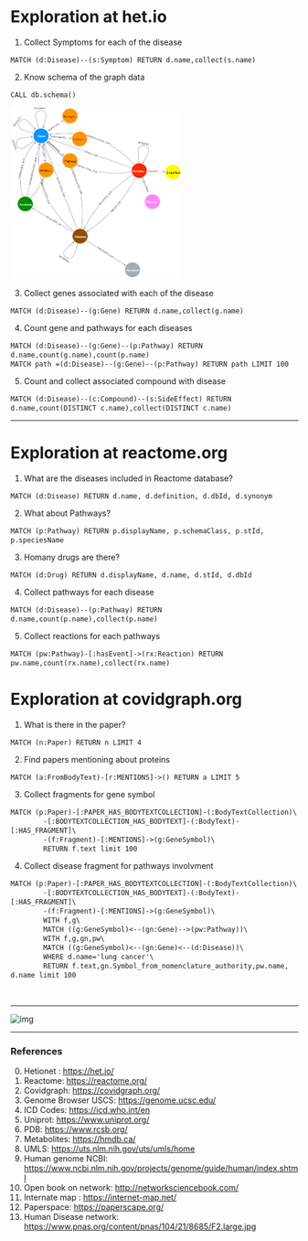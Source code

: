 # Exploration at het.io
1. Collect Symptoms for each of the disease
```
MATCH (d:Disease)--(s:Symptom) RETURN d.name,collect(s.name)
```
2. Know schema of the graph data
```
CALL db.schema()
```

<img src="https://github.com/pyncx/neo4j_practice/raw/main/graph.png" width="300" height="300"></img>

3. Collect genes associated with each of the disease
```
MATCH (d:Disease)--(g:Gene) RETURN d.name,collect(g.name)
```
4. Count gene and pathways for each diseases
```
MATCH (d:Disease)--(g:Gene)--(p:Pathway) RETURN d.name,count(g.name),count(p.name)
MATCH path =(d:Disease)--(g:Gene)--(p:Pathway) RETURN path LIMIT 100

```
5. Count and collect associated compound with disease
```
MATCH (d:Disease)--(c:Compound)--(s:SideEffect) RETURN d.name,count(DISTINCT c.name),collect(DISTINCT c.name)
```

---------------------------------------

# Exploration at reactome.org

1. What are the diseases included in Reactome database?
```
MATCH (d:Disease) RETURN d.name, d.definition, d.dbId, d.synonym
```
2. What about Pathways?
```
MATCH (p:Pathway) RETURN p.displayName, p.schemaClass, p.stId, p.speciesName
```
3. Homany drugs are there?
```
MATCH (d:Drug) RETURN d.displayName, d.name, d.stId, d.dbId
```
4. Collect pathways for each disease
```
MATCH (d:Disease)--(p:Pathway) RETURN d.name,count(p.name),collect(p.name)
```
5. Collect reactions for each pathways

```
MATCH (pw:Pathway)-[:hasEvent]->(rx:Reaction) RETURN pw.name,count(rx.name),collect(rx.name)
```



# Exploration at covidgraph.org

1. What is there in the paper?
```
MATCH (n:Paper) RETURN n LIMIT 4
```
2. Find papers mentioning about proteins
```
MATCH (a:FromBodyText)-[r:MENTIONS]->() RETURN a LIMIT 5
```
3. Collect fragments for gene symbol
```
MATCH (p:Paper)-[:PAPER_HAS_BODYTEXTCOLLECTION]-(:BodyTextCollection)\
        -[:BODYTEXTCOLLECTION_HAS_BODYTEXT]-(:BodyText)-[:HAS_FRAGMENT]\
        -(f:Fragment)-[:MENTIONS]->(g:GeneSymbol)\
        RETURN f.text limit 100
```
4. Collect disease fragment for pathways involvment
```
MATCH (p:Paper)-[:PAPER_HAS_BODYTEXTCOLLECTION]-(:BodyTextCollection)\
        -[:BODYTEXTCOLLECTION_HAS_BODYTEXT]-(:BodyText)-[:HAS_FRAGMENT]\
        -(f:Fragment)-[:MENTIONS]->(g:GeneSymbol)\
        WITH f,g\
        MATCH ((g:GeneSymbol)<--(gn:Gene)-->(pw:Pathway))\
        WITH f,g,gn,pw\
        MATCH ((g:GeneSymbol)<--(gn:Gene)<--(d:Disease))\
        WHERE d.name='lung cancer'\
        RETURN f.text,gn.Symbol_from_nomenclature_authority,pw.name, d.name limit 100
 
 
 ```

 
 --------------------------------------
![img](https://www.researchgate.net/profile/Zhe_Cheng4/publication/280631767/figure/fig1/AS:284601529454600@1444865700932/Annotating-the-central-dogma-of-molecular-biology-An-illustrated-version-of-the-central.png)

------------------
 ### References
 0. Hetionet : https://het.io/
 1. Reactome: https://reactome.org/
 2. Covidgraph: https://covidgraph.org/
 3. Genome Browser USCS: https://genome.ucsc.edu/
 4. ICD Codes: https://icd.who.int/en
 5. Uniprot: https://www.uniprot.org/
 6. PDB: https://www.rcsb.org/
 7. Metabolites: https://hmdb.ca/
 8. UMLS: https://uts.nlm.nih.gov/uts/umls/home
 9. Human genome NCBI: https://www.ncbi.nlm.nih.gov/projects/genome/guide/human/index.shtml
 10. Open book on network: http://networksciencebook.com/
 11. Internate map : https://internet-map.net/
 12. Paperspace: https://paperscape.org/
 13. Human Disease network: https://www.pnas.org/content/pnas/104/21/8685/F2.large.jpg
